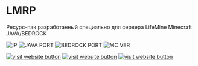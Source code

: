# LMRP
 Ресурс-пак разработанный специально для сервера LifeMine Minecraft JAVA/BEDROCK
 
![IP](https://img.shields.io/badge/IP-play.lmmc.ru-brightgreen?style=for-the-badge "play.lmmc.ru")
![JAVA PORT](https://img.shields.io/badge/Port%20JAVA-25565-brightgreen?style=for-the-badge "25565")
![BEDROCK PORT](https://img.shields.io/badge/Port%20MCBE-19135-brightgreen?style=for-the-badge "19135")
![MC VER](https://img.shields.io/badge/%D0%92%D0%B5%D1%80%D1%81%D0%B8%D1%8F%20MC-1.18.X--1.19-brightgreen?style=for-the-badge "MCBE - 1.18-1.18.30 JAVA - 1.18+")

[![visit website button](https://img.shields.io/twitter/url?color=blue&label=%D0%92%D0%BA%D0%BE%D0%BD%D1%82%D0%B0%D0%BA%D1%82%D0%B5&logo=VK&logoColor=blue&style=for-the-badge&url=https%3A%2F%2Fvk.com%2Flifemineserver&link=vk.com/lifemineserver)](https://vk.com/lifemineserver)
[![visit website button](https://img.shields.io/twitter/url?color=blue&label=Telegram&logo=Telegram&logoColor=blue&style=for-the-badge&url=https%3A%2F%2Fwww.t.me%2Flifemineserver&link=t.me/lifemineserver)](https://t.me/lifemineserver)
[![visit website button](https://img.shields.io/discord/431879310757068800?style=for-the-badge)](https://discord.com/invite/5wuzMRSXkN)
